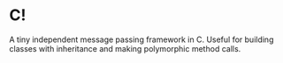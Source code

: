 # C!

A tiny independent message passing framework in C. Useful for building classes with inheritance and making polymorphic method calls.